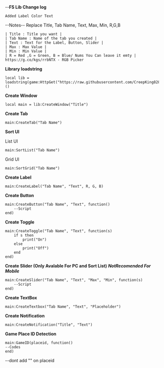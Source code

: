 --**FS Lib Change log**
```
Added Label Color Text
```
--Notes--
Replace Title, Tab Name, Text, Max, Min, R,G,B
```
| Title : Title you want |
| Tab Name : Name of the tab you created |
| Text : Text for the Label, Button, Slider |
| Max : Max Value |
| Min : Min Value |
| R = Red ,G = Green, B = Blue/ Nums You Can leave it emty |
https://g.co/kgs/rrbNTX - RGB Picker
```
**Library loadstring**
```
local lib = loadstring(game:HttpGet("https://raw.githubusercontent.com/CreepKing8288/FSLibrary/main/Lib.lua"))()
```

**Create Window**
```
local main = lib:CreateWindow("Title")
```

**Create Tab**
```
main:CreateTab("Tab Name")
```

**Sort UI**

List UI
```
main:SortList("Tab Name")
```

Grid UI
```
main:SortGrid("Tab Name")
```

**Create Label**
```
main:CreateLabel("Tab Name", "Text", R, G, B)
```

**Create Button**
```
main:CreateButton("Tab Name", "Text", function()
	--Script
end)
```

**Create Toggle**
```
main:CreateToggle("Tab Name", "Text", function(s)
	if s then
		print("On")
	else
		print("Off")
	end
end)
```

**Create Slider (Only Avalable For PC and Sort List)** ***NotRecomended For Mobile***
```
main:CreateSlider("Tab Name", "Text", "Max", "Min", function(s)
	--Script
end)
```

**Create TextBox**
```
main:CreateTextbox("Tab Name", "Text", "Placeholder")
```

**Create Notification**
```
main:CreateNotification("Title", "Text")
```

**Game Place ID Detection**
```
main:GameID(placeid, function()
--Codes
end)
```
--dont add "" on placeid
